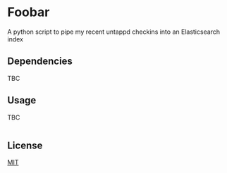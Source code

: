 # Foobar

A python script to pipe my recent untappd checkins into an Elasticsearch index

## Dependencies

TBC

## Usage

TBC

```python
```

## License
[MIT](https://choosealicense.com/licenses/mit/)

